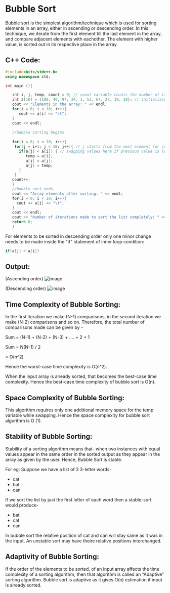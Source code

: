 # Bubble Sort
Bubble sort is the simplest algorithm/technique which is used for sorting elements in an array, either in ascending or descending order.
In this technique, we iterate from the first element till the last element in the array, and compare adjacent elements with eachother. The element with higher value, is sorted out in its respective place in the array. 

## C++ Code:
```c++
#include<bits/stdc++.h>
using namespace std;

int main (){

   int i, j, temp, count = 0; // count variable counts the number of iterations made to sort the list completely in ascending order.
   int a[10] = {100, 40, 97, 34, 1, 53, 67, 27, 19, 10}; // initialising array
   cout << "Elements in the array: " << endl;
   for(i = 0; i < 10; i++){
      cout << a[i] << "\t";
   }
   cout << endl;
   
   //bubble sorting begins
   
   for(i = 0; i < 10; i++){
    for(j = i+1; j < 10; j++){ // j starts from the next element for comparison.
      if(a[j] < a[i]) { // swapping values here if previous value is less than the current value.
         temp = a[i];
         a[i] = a[j];
         a[j] = temp;
      }
    }
   count++;
   }
   //bubble sort ends.
   cout << "Array elements after sorting: " << endl;
   for(i = 0; i < 10; i++){
     cout << a[i] << "\t";
   }
   cout << endl;
   cout << "Number of iterations made to sort the list completely: " << count << endl;
   return 0;
   }
   ```
   For elements to be sorted in descending order only one minor change needs to be made inside the "if" statement of inner loop condition:
   
   ```c++
if(a[j] > a[i])
  ```
  
   ## Output:
   (Ascending order)
   ![image](https://user-images.githubusercontent.com/75472177/134164877-095ced7e-ea29-4120-a30a-09fa33ce8425.png)
   
   (Descending order)
   ![image](https://user-images.githubusercontent.com/75472177/134165046-c419a5c6-1f03-46f0-9c13-a419b40271ac.png)
   
## Time Complexity of Bubble Sorting:
In the first iteration we make (N-1) comparisons, in the second iteration we make (N-2) comparisons and so on. Therefore, the total number of comparisons made can be given by -

 
 Sum = (N-1) + (N-2) + (N-3) + .... + 2 + 1 
 
 Sum = N(N-1) / 2 
 
 
  = O(n^2) 
  
  
Hence the worst-case time complexity is O(n^2). 

When the input array is already sorted, that becomes the best-case time complexity. Hence the best-case time complexity of bubble sort is O(n).
  
## Space Complexity of Bubble Sorting:
This algorithm requires only one additional memory space for the temp variable while swapping. Hence the space complexity for bubble sort algorithm is O (1).


## Stability of Bubble Sorting:

Stability of a sorting algorithm means that- when two instances with equal values appear in the same order in the sorted output as they appear in the array as given by the user. Hence, Bubble Sort is stable.

For eg:
Suppose we have a list of 3 3-letter words-
- cat
- bat
- can

If we sort the list by just the first letter of each word then a stable-sort would produce-
- bat
- cat
- can

In bubble sort the relative position of cat and can will stay same as it was in the input. An unstable sort may have theire relative positions interchanged.

## Adaptivity of Bubble Sorting:

If the order of the elements to be sorted, of an input array affects the time complexity of a sorting algorithm, then that algorithm is called an “Adaptive” sorting algorithm.
Bubble sort is adaptive as it gives O(n) estimation if input is already sorted.
